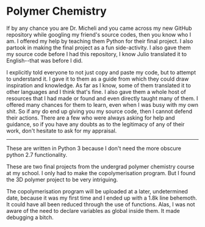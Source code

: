 Polymer Chemistry
============
If by any chance you are Dr. Micheli and you came across my new GitHub repository while googling my friend's source codes, then you know who I am. I offered my help by teaching them Python for their final project. I also partook in making the final project as a fun side-activity. I also gave them my source code before I had this repository, I know Julio translated it to English--that was before I did.

I explicitly told everyone to not just copy and paste my code, but to attempt to understand it. I gave it to them as a guide from which they could draw inspiration and knowledge. As far as I know, some of them translated it to other languages and I think that's fine. I also gave them a whole host of resources that I had made or found and even directly taught many of them. I offered many chances for them to learn, even when I was busy with my own shit. So if any do end up giving you my source code, then I cannot defend their actions. There are a few who were always asking for help and guidance, so if you have any doubts as to the legitimacy of any of their work, don't hesitate to ask for my appraisal.
___
These are written in Python 3 because I don't need the more obscure python 2.7 functionality.

These are two final projects from the undergrad polymer chemistry course at my school. I only had to make the copolymerisation program. But I found the 3D polymer project to be very intriguing.

The copolymerisation program will be uploaded at a later, undetermined date, because it was my first time and I ended up with a 1.8k line behemoth. It could have all been reduced through the use of functions. Alas, I was not aware of the need to declare variables as global inside them. It made debugging a bitch.

